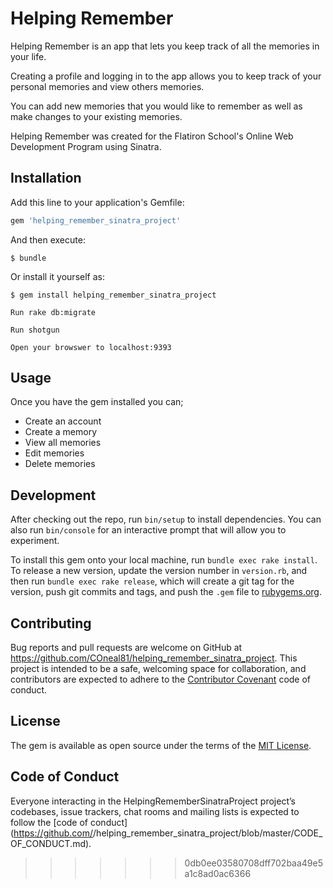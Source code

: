 
# Helping Remember


Helping Remember is an app that lets you keep track of all the memories in your life.

Creating a profile and logging in to the app allows you to keep track of your personal memories and view others memories.

You can add new memories that you would like to remember as well as make changes to your existing memories. 


Helping Remember was created for the Flatiron School's Online Web Development Program using Sinatra.


## Installation

Add this line to your application's Gemfile:

```ruby
gem 'helping_remember_sinatra_project'
```

And then execute:

    $ bundle

Or install it yourself as:

    $ gem install helping_remember_sinatra_project

    Run rake db:migrate

    Run shotgun
    
    Open your browswer to localhost:9393

## Usage

Once you have the gem installed you can;
 - Create an account
 - Create a memory
 - View all memories
 - Edit memories
 - Delete memories

## Development

After checking out the repo, run `bin/setup` to install dependencies. You can also run `bin/console` for an interactive prompt that will allow you to experiment.

To install this gem onto your local machine, run `bundle exec rake install`. To release a new version, update the version number in `version.rb`, and then run `bundle exec rake release`, which will create a git tag for the version, push git commits and tags, and push the `.gem` file to [rubygems.org](https://rubygems.org).

## Contributing

Bug reports and pull requests are welcome on GitHub at https://github.com/COneal81/helping_remember_sinatra_project. This project is intended to be a safe, welcoming space for collaboration, and contributors are expected to adhere to the [Contributor Covenant](http://contributor-covenant.org) code of conduct.

## License

The gem is available as open source under the terms of the [MIT License](https://opensource.org/licenses/MIT).

## Code of Conduct

Everyone interacting in the HelpingRememberSinatraProject project’s codebases, issue trackers, chat rooms and mailing lists is expected to follow the [code of conduct](https://github.com/<github username>/helping_remember_sinatra_project/blob/master/CODE_OF_CONDUCT.md).
>>>>>>> 0db0ee03580708dff702baa49e5a1c8ad0ac6366
